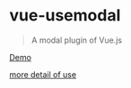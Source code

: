 # vue-usemodal

> A modal plugin of Vue.js 

[Demo](http://ldqblog.me/vue-modal-plugin/dist/#/)

[more detail of use](https://github.com/LDQ-first/vue-modal-plugin/tree/master/src/views/show.vue)



